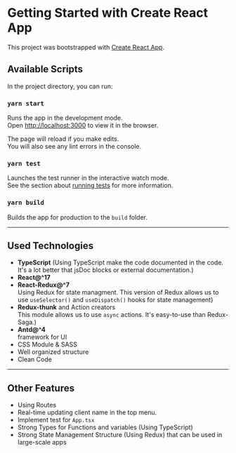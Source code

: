 # Getting Started with Create React App

This project was bootstrapped with [Create React App](https://github.com/facebook/create-react-app).

## Available Scripts

In the project directory, you can run:

### `yarn start`

Runs the app in the development mode.\
Open [http://localhost:3000](http://localhost:3000) to view it in the browser.

The page will reload if you make edits.\
You will also see any lint errors in the console.

### `yarn test`

Launches the test runner in the interactive watch mode.\
See the section about [running tests](https://facebook.github.io/create-react-app/docs/running-tests) for more information.

### `yarn build`

Builds the app for production to the `build` folder.

---

## Used Technologies

- **TypeScript** (Using TypeScript make the code documented in the code. It's a lot better that jsDoc blocks or external documentation.)
- **React@^17**
- **React-Redux@^7** 
\
  Using Redux for state managment. This version of Redux allows us to use `useSelector()` and `useDispatch()` hooks for state management)
- **Redux-thunk** and Action creators
\
  This module allows us to use `async` actions. It's easy-to-use than Redux-Saga.)
- **Antd@^4**
\
  framework for UI
- CSS Module & SASS
- Well organized structure
- Clean Code


---

## Other Features

- Using Routes
- Real-time updating client name in the top menu.
- Implement test for `App.tsx`
- Strong Types for Functions and variables (Using TypeScript)
- Strong State Management Structure (Using Redux) that can be used in large-scale apps